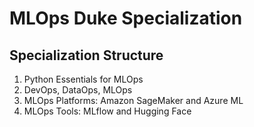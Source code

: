 # MLOps Duke Specialization

## Specialization Structure

1. Python Essentials for MLOps
2. DevOps, DataOps, MLOps
3. MLOps Platforms: Amazon SageMaker and Azure ML
4. MLOps Tools: MLflow and Hugging Face
